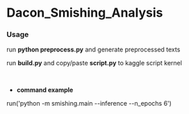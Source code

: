 # Dacon_Smishing_Analysis


### Usage

run **python preprocess.py** and generate preprocessed texts 

run **build.py** and copy/paste **script.py** to kaggle script kernel

<br>

- **command example**

run('python -m smishing.main --inference --n_epochs 6')
